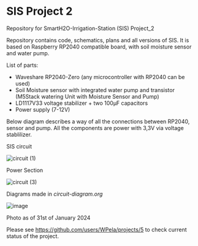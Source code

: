 # SIS Project 2
Repository for SmartH2O-Irrigation-Station (SIS) Project_2

Repository contains code, schematics, plans and all versions of SIS. It is based on Raspberry RP2040 compatible board, with soil moisture sensor and water pump.

List of parts:
 - Waveshare RP2040-Zero (any microcontroller with RP2040 can be used)
 - Soil Moisture sensor with integrated water pump and transistor (M5Stack watering Unit with Moisture Sensor and Pump)
 - LD1117V33 voltage stabilizer + two 100µF capacitors
 - Power supply (7-12V)

Below diagram describes a way of all the connections between RP2040, sensor and pump. All the components are power with 3,3V via voltage stablilizer. 

  SIS circuit

![circuit (1)](https://github.com/WPela/SmartH2O-Irrigation-Station/assets/62253932/deb6506a-cac9-4464-95f8-9ece62119542)

  Power Section

![circuit (3)](https://github.com/WPela/SmartH2O-Irrigation-Station/assets/62253932/4b129ca0-6620-4c08-8d45-80d00a7767d3)


Diagrams made in *circuit-diagram.org*

![image](https://github.com/WPela/SmartH2O-Irrigation-Station/assets/62253932/a1b42221-0a9c-4626-8179-7fdab3fc0888)

Photo as of 31st of January 2024

Please see https://github.com/users/WPela/projects/5 to check current status of the project.
